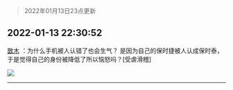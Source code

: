 > 2022年01月13日23点更新
<link rel="stylesheet" href="https://cdn.jsdelivr.net/gh/taotie6/sampleJSON@main/css/photo_show.css">
<meta name="referrer" content="no-referrer" />


 ## 2022-01-13 22:30:52 

 [㪚木](https://www.coolapk.com/feed/32802086?shareKey=Y2E2ZDIyMmMyMTZkNjFlMDNlMTk~) ：为什么手机被人认错了也会生气？
是因为自己的保时捷被人认成保时泰，于是觉得自己的身份被降低了所以恼怒吗？[受虐滑稽] 

<div class="album">
<img class="img-item" src="http://image.coolapk.com/feed/2019/0507/23/1081091_4586_1095@230x167.gif" />
</div>

 ------- 


